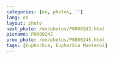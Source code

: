 ```yaml
---
categories: [en, photos, '']
lang: en
layout: photo
next_photo: /en/photos/P0000243.html
picname: P0000242
prev_photo: /en/photos/P0000245.html
tags: [Euphorbia, Euphorbia Monteroi]
---
```

